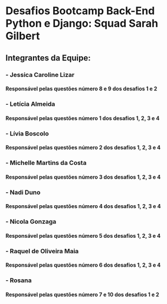 # Desafios Bootcamp Back-End Python e Django: Squad Sarah Gilbert
## Integrantes da Equipe:
### - Jessica Caroline Lizar
#### Responsável pelas questões número 8 e 9 dos desafios 1 e 2 
### - Letícia Almeida
#### Responsável pelas questões número 1 dos desafios 1, 2, 3 e 4 
### - Lívia Boscolo
#### Responsável pelas questões número 2 dos desafios 1, 2, 3 e 4 
### - Michelle Martins da Costa
#### Responsável pelas questões número 3 dos desafios 1, 2, 3 e 4 
### - Nadi Duno
#### Responsável pelas questões número 4 dos desafios 1, 2, 3 e 4 
### - Nicola Gonzaga
#### Responsável pelas questões número 5 dos desafios 1, 2, 3 e 4 
### - Raquel de Oliveira Maia
#### Responsável pelas questões número 6 dos desafios 1, 2, 3 e 4 
### - Rosana 
#### Responsável pelas questões número 7 e 10 dos desafios 1 e 2 
